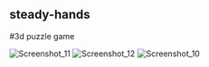 ## steady-hands

#3d puzzle game

![Screenshot_11](https://user-images.githubusercontent.com/28903266/110215543-71503c80-7ebb-11eb-8b0d-3f6185f0f336.png)
![Screenshot_12](https://user-images.githubusercontent.com/28903266/110215544-71e8d300-7ebb-11eb-950c-95eb06c67e63.png)
![Screenshot_10](https://user-images.githubusercontent.com/28903266/110215546-72816980-7ebb-11eb-90cd-dfd21425cbee.png)

